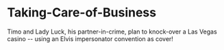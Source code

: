 # Taking-Care-of-Business
Timo and Lady Luck, his partner-in-crime, plan to knock-over a Las Vegas casino -- using an Elvis impersonator convention as cover! 
